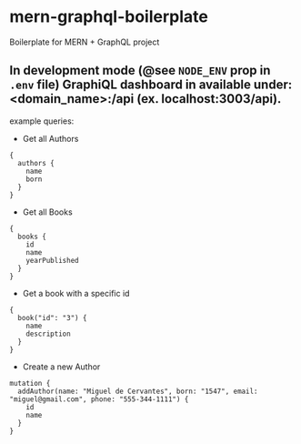 # mern-graphql-boilerplate
Boilerplate for MERN + GraphQL project


## In development mode (@see `NODE_ENV` prop in `.env` file) GraphiQL dashboard in available under: <domain_name>:<port>/api (ex. localhost:3003/api). 
example queries:

- Get all Authors
```
{
  authors {
    name
    born
  }
}
```

- Get all Books
```
{
  books {
    id
    name
    yearPublished
  }
}
``` 

- Get a book with a specific id
```
{
  book("id": "3") {
    name
    description
  }
}
```

- Create a new Author
```
mutation {
  addAuthor(name: "Miguel de Cervantes", born: "1547", email: "miguel@gmail.com", phone: "555-344-1111") {
    id
    name
  }
}
```